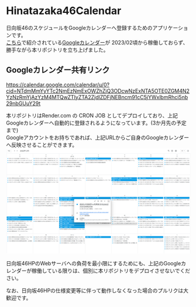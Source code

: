 # Hinatazaka46Calendar

日向坂46のスケジュールをGoogleカレンダーへ登録するためのアプリケーションです。  
[こちら](https://qiita.com/ddn/items/42def5fa721e531eecdb)で紹介されている[Googleカレンダー](https://calendar.google.com/calendar/u/0?cid=dnExNGh0OW5pZWUydTIwMGc0cmtkc3VoN3NAZ3JvdXAuY2FsZW5kYXIuZ29vZ2xlLmNvbQ)が 2023/02頃から稼働しておらず、勝手ながら本リポジトリを立ち上げました。

## Googleカレンダー共有リンク

https://calendar.google.com/calendar/u/0?cid=NTdmMmYyYTc2NmEzNmExOWZhZjQ3ODcwNzExNTA5OTE0ZGM4N2YzNzRmYjAzYzM4MTQwZTIyZTA2ZjdlZDFjNEBncm91cC5jYWxlbmRhci5nb29nbGUuY29t

本リポジトリはRender.com の CRON JOB としてデプロイしており、上記Googleカレンダーへ自動的に登録されるようになっています。(3か月先の予定まで)  
Googleアカウントをお持ちであれば、上記URLからご自身のGoogleカレンダーへ反映させることができます。  
![](img/overture.png)


日向坂46HPのWebサーバへの負荷を最小限にするためにも、上記のGoogleカレンダーが稼働している限りは、個別に本リポジトリをデプロイさせないでください。

なお、日向坂46HPの仕様変更等に伴って動作しなくなった場合のプルリクは大歓迎です。
